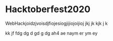 # Hacktoberfest2020
WebHackjoidzjvoisdjfiojesiogjijiojoijioj
jkj
jk
kjk
j
k


kk
jf
fdg
dg
d
gd
g
dg
ah4
ae
naym
er
ym
ey


